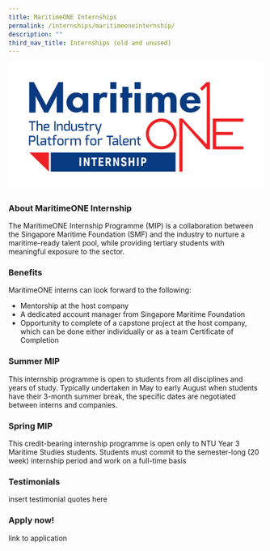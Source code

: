 ```yaml
---
title: MaritimeONE Internships
permalink: /internships/maritimeoneinternship/
description: ""
third_nav_title: Internships (old and unused)
---
```

![](/images/download.png)

### About MaritimeONE Internship
The MaritimeONE Internship Programme (MIP) is a collaboration between the Singapore Maritime Foundation (SMF) and the industry to nurture a maritime-ready talent pool, while providing tertiary students with meaningful exposure to the sector.

### Benefits
MaritimeONE interns can look forward to the following:

* Mentorship at the host company
* A dedicated account manager from Singapore Maritime Foundation
* Opportunity to complete of a capstone project at the host company, which can be done either individually or as a team
Certificate of Completion

### Summer MIP
This internship programme is open to students from all disciplines and years of study. Typically undertaken in May to early August when students have their 3-month summer break, the specific dates are negotiated between interns and companies. 

### Spring MIP
This credit-bearing internship programme is open only to NTU Year 3 Maritime Studies students. Students must commit to the semester-long (20 week) internship period and work on a full-time basis

### Testimonials
insert testimonial quotes here

### Apply now!
link to application